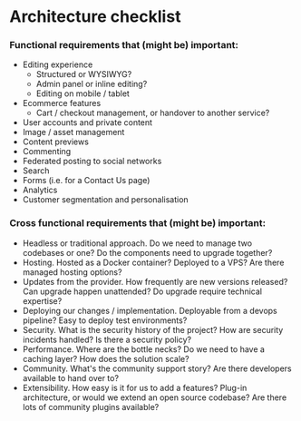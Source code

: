 # Architecture checklist

### Functional requirements that (might be) important:



- Editing experience
  - Structured or WYSIWYG?
  - Admin panel or inline editing?
  - Editing on mobile / tablet
- Ecommerce features
  - Cart / checkout management, or handover to another service?
- User accounts and private content
- Image / asset management
- Content previews
- Commenting
- Federated posting to social networks
- Search
- Forms (i.e. for a Contact Us page)
- Analytics
- Customer segmentation and personalisation




### Cross functional requirements that (might be) important:



- Headless or traditional approach. Do we need to manage two codebases or one? Do the components need to upgrade together?
- Hosting. Hosted as a Docker container? Deployed to a VPS? Are there managed hosting options?
- Updates from the provider. How frequently are new versions released? Can upgrade happen unattended? Do upgrade require technical expertise?
- Deploying our changes / implementation. Deployable from a devops pipeline? Easy to deploy test environments?
- Security. What is the security history of the project? How are security incidents handled? Is there a security policy?
- Performance. Where are the bottle necks? Do we need to have a caching layer? How does the solution scale?
- Community. What's the community support story? Are there developers available to hand over to?
- Extensibility. How easy is it for us to add a features? Plug-in architecture, or would we extend an open source codebase? Are there lots of community plugins available?
